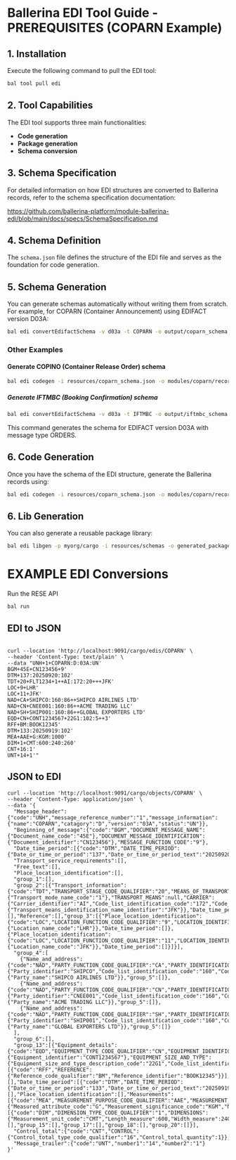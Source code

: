 # Ballerina EDI Tool Guide - PREREQUISITES (COPARN Example)

## 1. Installation

Execute the following command to pull the EDI tool:

```bash
bal tool pull edi
```

## 2. Tool Capabilities

The EDI tool supports three main functionalities:
- **Code generation**
- **Package generation** 
- **Schema conversion**

## 3. Schema Specification

For detailed information on how EDI structures are converted to Ballerina records, refer to the schema specification documentation:

https://github.com/ballerina-platform/module-ballerina-edi/blob/main/docs/specs/SchemaSpecification.md

## 4. Schema Definition

The `schema.json` file defines the structure of the EDI file and serves as the foundation for code generation.

## 5. Schema Generation

You can generate schemas automatically without writing them from scratch. For example, for COPARN (Container Announcement) using EDIFACT version D03A:

```bash
bal edi convertEdifactSchema -v d03a -t COPARN -o output/coparn_schema.json
```

### Other Examples

#### Generate COPINO (Container Release Order) schema
```bash
bal edi codegen -i resources/coparn_schema.json -o modules/coparn/records.bal
```
##### Generate IFTMBC (Booking Confirmation) schema

```bash
bal edi convertEdifactSchema -v d03a -t IFTMBC -o output/iftmbc_schema.json
```

This command generates the schema for EDIFACT version D03A with message type ORDERS.

## 6. Code Generation

Once you have the schema of the EDI structure, generate the Ballerina records using:

```bash
bal edi codegen -i resources/coparn_schema.json -o modules/coparn/records.bal
```

## 6. Lib Generation

You can also generate a reusable package library:

```bash
bal edi libgen -p myorg/cargo -i resources/schemas -o generated_packages/cargo
```


# EXAMPLE EDI Conversions

Run the RESE API
```bash
bal run
```

## EDI to JSON

```curl

curl --location 'http://localhost:9091/cargo/edis/COPARN' \
--header 'Content-Type: text/plain' \
--data "UNH+1+COPARN:D:03A:UN'
BGM+45E+CN123456+9'
DTM+137:20250920:102'
TDT+20+FLT1234+1++AI:172:20+++JFK'
LOC+9+LHR'
LOC+11+JFK'
NAD+CA+SHIPCO:160:86++SHIPCO AIRLINES LTD'
NAD+CN+CNEE001:160:86++ACME TRADING LLC'
NAD+SH+SHIP001:160:86++GLOBAL EXPORTERS LTD'
EQD+CN+CONT1234567+22G1:102:5++3'
RFF+BM:BOOK12345'
DTM+133:20250919:102'
MEA+AAE+G:KGM:1000'
DIM+1+CMT:600:240:260'
CNT+16:1'
UNT+14+1'"
```

## JSON to EDI

```curl
curl --location 'http://localhost:9091/cargo/objects/COPARN' \
--header 'Content-Type: application/json' \
--data '{
  "Message_header":{"code":"UNH","message_reference_number":"1","message_information":{"name":"COPARN","catagory":"D","version":"03A","status":"UN"}},
  "Beginning_of_message":{"code":"BGM","DOCUMENT_MESSAGE_NAME":{"Document_name_code":"45E"},"DOCUMENT_MESSAGE_IDENTIFICATION":{"Document_identifier":"CN123456"},"MESSAGE_FUNCTION_CODE":"9"},
  "Date_time_period":[{"code":"DTM","DATE_TIME_PERIOD":{"Date_or_time_or_period":"137","Date_or_time_or_period_text":"20250920","Date_or_time_or_period_format_code":"102"}}],
  "Transport_service_requirements":[],
  "Free_text":[],
  "Place_location_identification":[],
  "group_1":[],
  "group_2":[{"Transport_information":{"code":"TDT","TRANSPORT_STAGE_CODE_QUALIFIER":"20","MEANS_OF_TRANSPORT_JOURNEY_IDENTIFIER":"FLT1234","MODE_OF_TRANSPORT":{"Transport_mode_name_code":"1"},"TRANSPORT_MEANS":null,"CARRIER":{"Carrier_identifier":"AI","Code_list_identification_code":"172","Code_list_responsible_agency_code":"20"},"TRANSIT_DIRECTION_INDICATOR_CODE":"","EXCESS_TRANSPORTATION_INFORMATION":null,"TRANSPORT_IDENTIFICATION":{"Transport_means_identification_name_identifier":"JFK"}},"Date_time_period":[],"Reference":[],"group_3":[{"Place_location_identification":{"code":"LOC","LOCATION_FUNCTION_CODE_QUALIFIER":"9","LOCATION_IDENTIFICATION":{"Location_name_code":"LHR"}},"Date_time_period":[]},{"Place_location_identification":{"code":"LOC","LOCATION_FUNCTION_CODE_QUALIFIER":"11","LOCATION_IDENTIFICATION":{"Location_name_code":"JFK"}},"Date_time_period":[]}]}],
  "group_4":[
    {"Name_and_address":{"code":"NAD","PARTY_FUNCTION_CODE_QUALIFIER":"CA","PARTY_IDENTIFICATION_DETAILS":{"Party_identifier":"SHIPCO","Code_list_identification_code":"160","Code_list_responsible_agency_code":"86"},"NAME_AND_ADDRESS":null,"PARTY_NAME":{"Party_name":"SHIPCO AIRLINES LTD"}},"group_5":[]},
    {"Name_and_address":{"code":"NAD","PARTY_FUNCTION_CODE_QUALIFIER":"CN","PARTY_IDENTIFICATION_DETAILS":{"Party_identifier":"CNEE001","Code_list_identification_code":"160","Code_list_responsible_agency_code":"86"},"NAME_AND_ADDRESS":null,"PARTY_NAME":{"Party_name":"ACME TRADING LLC"}},"group_5":[]},
    {"Name_and_address":{"code":"NAD","PARTY_FUNCTION_CODE_QUALIFIER":"SH","PARTY_IDENTIFICATION_DETAILS":{"Party_identifier":"SHIP001","Code_list_identification_code":"160","Code_list_responsible_agency_code":"86"},"NAME_AND_ADDRESS":null,"PARTY_NAME":{"Party_name":"GLOBAL EXPORTERS LTD"}},"group_5":[]}
  ],
  "group_6":[],
  "group_13":[{"Equipment_details":{"code":"EQD","EQUIPMENT_TYPE_CODE_QUALIFIER":"CN","EQUIPMENT_IDENTIFICATION":{"Equipment_identifier":"CONT1234567"},"EQUIPMENT_SIZE_AND_TYPE":{"Equipment_size_and_type_description_code":"22G1","Code_list_identification_code":"102","Code_list_responsible_agency_code":"5"},"EQUIPMENT_SUPPLIER_CODE":"","EQUIPMENT_STATUS_CODE":"3"},"Reference":[{"code":"RFF","REFERENCE":{"Reference_code_qualifier":"BM","Reference_identifier":"BOOK12345"}}],"Transport_movement_details":[],"Date_time_period":[{"code":"DTM","DATE_TIME_PERIOD":{"Date_or_time_or_period":"133","Date_or_time_or_period_text":"20250919","Date_or_time_or_period_format_code":"102"}}],"Transport_service_requirements":[],"Place_location_identification":[],"Measurements":[{"code":"MEA","MEASUREMENT_PURPOSE_CODE_QUALIFIER":"AAE","MEASUREMENT_DETAILS":{"Measured_attribute_code":"G","Measurement_significance_code":"KGM","Non_discrete_measurement_name_code":"1000"}}],"Dimensions":[{"code":"DIM","DIMENSION_TYPE_CODE_QUALIFIER":"1","DIMENSIONS":{"Measurement_unit_code":"CMT","Length_measure":600,"Width_measure":240,"Height_measure":260}}],"group_14":[],"group_15":[],"group_17":[],"group_18":[],"group_20":[]}],
  "Control_total":{"code":"CNT","CONTROL":{"Control_total_type_code_qualifier":"16","Control_total_quantity":1}},
  "Message_trailer":{"code":"UNT","number1":"14","number2":"1"}
}'
```